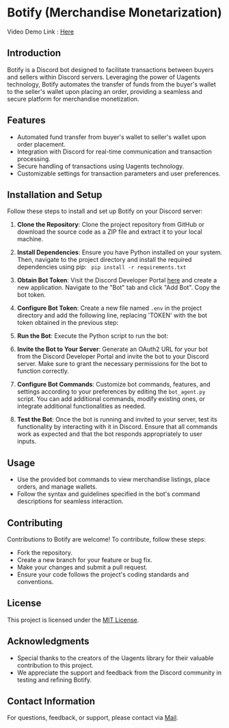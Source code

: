 # Botify (Merchandise Monetarization)

Video Demo Link : [Here](https://drive.google.com/drive/folders/19x4Z77GjIJzK-xAV_kiMBA3lugg4tyLY?usp=drive_link)

## Introduction

Botify is a Discord bot designed to facilitate transactions between buyers and sellers within Discord servers. Leveraging the power of Uagents technology, Botify automates the transfer of funds from the buyer's wallet to the seller's wallet upon placing an order, providing a seamless and secure platform for merchandise monetization.

## Features

- Automated fund transfer from buyer's wallet to seller's wallet upon order placement.
- Integration with Discord for real-time communication and transaction processing.
- Secure handling of transactions using Uagents technology.
- Customizable settings for transaction parameters and user preferences.

## Installation and Setup

Follow these steps to install and set up Botify on your Discord server:

1. **Clone the Repository**:
   Clone the project repository from GitHub or download the source code as a ZIP file and extract it to your local machine.

2. **Install Dependencies**:
   Ensure you have Python installed on your system. Then, navigate to the project directory and install the required dependencies using pip:
   `
   pip install -r requirements.txt`

3. **Obtain Bot Token**:
   Visit the Discord Developer Portal [here](https://discord.com/developers/applications) and create a new application. Navigate to the "Bot" tab and click "Add Bot". Copy the bot token.

4. **Configure Bot Token**:
   Create a new file named `.env` in the project directory and add the following line, replacing 'TOKEN' with the bot token obtained in the previous step:

5. **Run the Bot**:
   Execute the Python script to run the bot:

6. **Invite the Bot to Your Server**:
Generate an OAuth2 URL for your bot from the Discord Developer Portal and invite the bot to your Discord server. Make sure to grant the necessary permissions for the bot to function correctly.

7. **Configure Bot Commands**:
Customize bot commands, features, and settings according to your preferences by editing the `bot_agent.py` script. You can add additional commands, modify existing ones, or integrate additional functionalities as needed.

8. **Test the Bot**:
Once the bot is running and invited to your server, test its functionality by interacting with it in Discord. Ensure that all commands work as expected and that the bot responds appropriately to user inputs.

## Usage

- Use the provided bot commands to view merchandise listings, place orders, and manage wallets.
- Follow the syntax and guidelines specified in the bot's command descriptions for seamless interaction.

## Contributing

Contributions to Botify are welcome! To contribute, follow these steps:
- Fork the repository.
- Create a new branch for your feature or bug fix.
- Make your changes and submit a pull request.
- Ensure your code follows the project's coding standards and conventions.

## License

This project is licensed under the [MIT License](LICENSE).

## Acknowledgments

- Special thanks to the creators of the Uagents library for their valuable contribution to this project.
- We appreciate the support and feedback from the Discord community in testing and refining Botify.

## Contact Information

For questions, feedback, or support, please contact via [Mail](mailto:tejus3131@gmail.com).
